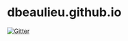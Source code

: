 # dbeaulieu.github.io

[![Gitter](https://badges.gitter.im/Join%20Chat.svg)](https://gitter.im/dbeaulieu/dbeaulieu.github.io?utm_source=badge&utm_medium=badge&utm_campaign=pr-badge&utm_content=badge)